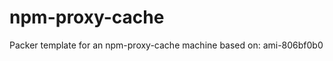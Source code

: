 npm-proxy-cache
=================

Packer template for an npm-proxy-cache machine based on: ami-806bf0b0
